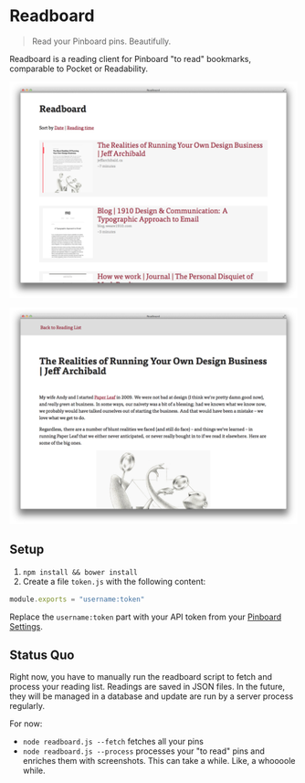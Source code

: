 # Readboard

> Read your Pinboard pins. Beautifully.

Readboard is a reading client for Pinboard "to read" bookmarks, comparable to Pocket or Readability.

![The post list](shot-list.png)

![Reading an article](shot-article.png)

## Setup

1. `npm install && bower install`
2. Create a file `token.js` with the following content:  
```js
module.exports = "username:token"
```  
Replace the `username:token` part with your API token from your [Pinboard Settings](https://pinboard.in/settings/password).

## Status Quo

Right now, you have to manually run the readboard script to fetch and process your reading list. Readings are saved in JSON files. In the future, they will be managed in a database and update are run by a server process regularly.

For now:

* `node readboard.js --fetch` fetches all your pins
* `node readboard.js --process` processes your "to read" pins and enriches them with screenshots. This can take a while. Like, a whoooole while.
